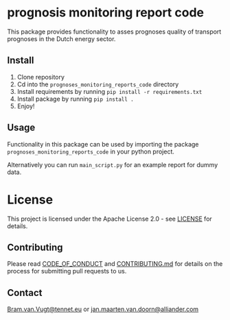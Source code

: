 # prognosis monitoring report code

This package provides functionality to asses prognoses quality of transport prognoses in the Dutch energy sector.

## Install

1. Clone repository
2. Cd into the `prognoses_monitoring_reports_code` directory   
2. Install requirements by running `pip install -r requirements.txt`  
2. Install package by running `pip install .`
3. Enjoy!

## Usage

Functionality in this package can be used by importing the package `prognoses_monitoring_reports_code` in your python project.

Alternatively you can run `main_script.py` for an example report for dummy data.

# License
This project is licensed under the Apache License 2.0 - see [LICENSE](LICENSE) for details.

## Contributing

Please read [CODE_OF_CONDUCT](CODE_OF_CONDUCT.md) and [CONTRIBUTING.md](CONTRIBUTING.md) for details on the process for submitting pull requests to us.

## Contact

Bram.van.Vugt@tennet.eu or jan.maarten.van.doorn@alliander.com
